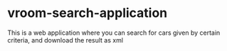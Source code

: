 # vroom-search-application
This is a web application where you can search for cars given by certain criteria, and download the result as xml
